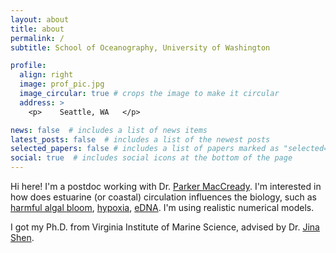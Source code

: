 ```yaml
---
layout: about
title: about
permalink: /
subtitle: School of Oceanography, University of Washington 

profile:
  align: right
  image: prof_pic.jpg
  image_circular: true # crops the image to make it circular
  address: >
    <p>    Seattle, WA   </p>

news: false  # includes a list of news items
latest_posts: false  # includes a list of the newest posts
selected_papers: false # includes a list of papers marked as "selected={true}"
social: true  # includes social icons at the bottom of the page
---
```


Hi here! I'm a postdoc working with Dr. [Parker MacCready](https://faculty.washington.edu/pmacc/). I'm interested in how does estuarine (or coastal) circulation influences the biology, such as [harmful algal bloom](https://aslopubs.onlinelibrary.wiley.com/doi/full/10.1002/lol2.10308), [hypoxia](https://agupubs.onlinelibrary.wiley.com/doi/full/10.1029/2021JC017592), [eDNA](https://www.ednacollab.org/mmarinedna-about).
I'm using realistic numerical models. 

I got my Ph.D. from Virginia Institute of Marine Science, advised by Dr. [Jina Shen](https://www.vims.edu/people/shen_j/index.php). 
